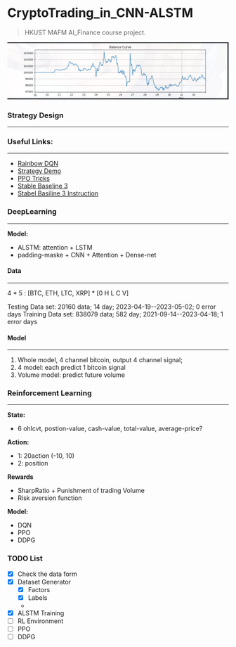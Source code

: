 # CryptoTrading_in_CNN-ALSTM
> HKUST MAFM AI_Finance course project.

![img.png](img.png)

### Strategy Design
***





### Useful Links:
***
- [Rainbow DQN](https://paperswithcode.com/method/rainbow-dqn)
- [Strategy Demo](https://github.com/aifin-hkust/aifin-hkust.github.io/tree/master/2021/project3/demo)
- [PPO Tricks](https://iclr-blog-track.github.io/2022/03/25/ppo-implementation-details/)
- [Stable Baseline 3](https://araffin.github.io/post/sb3/)
- [Stabel Basiline 3 Instruction](https://stable-baselines3.readthedocs.io/en/master/index.html)



### DeepLearning
***
**Model:**
- ALSTM: attention + LSTM
- padding-maske + CNN + Attention + Dense-net


#### Data
***

4 * 5 : [BTC, ETH, LTC, XRP] * [0 H L C V]

Testing Data set: 
	20160 data; 
	14 day; 
	2023-04-19--2023-05-02; 
	0 error days
Training Data set: 
	838079 data; 
	582 day; 
	2021-09-14--2023-04-18; 
	1 error days

#### Model
***
1. Whole model, 4 channel bitcoin, output 4 channel signal;
2. 4 model: each predict 1 bitcoin signal
3. Volume model: predict future volume
### Reinforcement Learning
***
**State:**
- 6 ohlcvt, postion-value, cash-value, total-value, average-price?

**Action:**
- 1: 20action (-10, 10)  
- 2: position

**Rewards**
- SharpRatio + Punishment of trading Volume
- Risk aversion function

**Model:**
- DQN
- PPO
- DDPG


### TODO List
- [x] Check the data form
- [x] Dataset Generator
  - [x] Factors
  - [x] Labels
  - 
- [x] ALSTM Training
- [ ] RL Environment
- [ ] PPO
- [ ] DDPG
